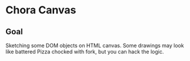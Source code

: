 # Chora Canvas
## Goal
Sketching some DOM objects on HTML canvas. Some drawings may look like battered Pizza chocked with fork, but you can hack the logic.
